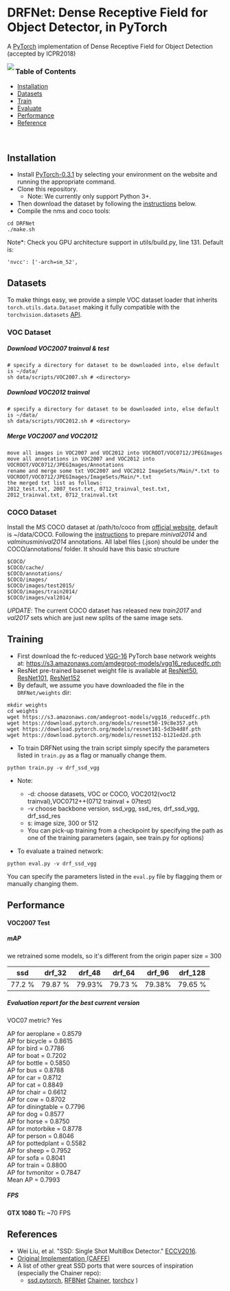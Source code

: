 # DRFNet: Dense Receptive Field for Object Detector, in PyTorch
A [PyTorch](http://pytorch.org/) implementation of Dense Receptive Field for Object Detection (accepted by ICPR2018)

<img align="left" src= "https://github.com/yqyao/DRFNet/blob/master/data/drf_net.jpg">

<!-- <img align="right" src= "https://github.com/amdegroot/ssd.pytorch/blob/master/doc/ssd.png" height = 400/> -->

### Table of Contents
- <a href='#installation'>Installation</a>
- <a href='#datasets'>Datasets</a>
- <a href='#training'>Train</a>
- <a href='#evaluation'>Evaluate</a>
- <a href='#performance'>Performance</a>
- <a href='#references'>Reference</a>

&nbsp;
&nbsp;
&nbsp;
&nbsp;

## Installation
- Install [PyTorch-0.3.1](http://pytorch.org/)  by selecting your environment on the website and running the appropriate command.
- Clone this repository.
  * Note: We currently only support Python 3+.
- Then download the dataset by following the [instructions](#download-voc2007-trainval--test) below.
- Compile the nms and coco tools:
```shell
cd DRFNet
./make.sh
```

Note*: Check you GPU architecture support in utils/build.py, line 131. Default is:

```Shell
'nvcc': ['-arch=sm_52',

```

## Datasets
To make things easy, we provide a simple VOC dataset loader that inherits `torch.utils.data.Dataset` making it fully compatible with the `torchvision.datasets` [API](http://pytorch.org/docs/torchvision/datasets.html).

### VOC Dataset
##### Download VOC2007 trainval & test

```Shell
# specify a directory for dataset to be downloaded into, else default is ~/data/
sh data/scripts/VOC2007.sh # <directory>
```

##### Download VOC2012 trainval

```Shell
# specify a directory for dataset to be downloaded into, else default is ~/data/
sh data/scripts/VOC2012.sh # <directory>
```

##### Merge VOC2007 and VOC2012

```Shell
move all images in VOC2007 and VOC2012 into VOCROOT/VOC0712/JPEGImages
move all annotations in VOC2007 and VOC2012 into VOCROOT/VOC0712/JPEGImages/Annotations
rename and merge some txt VOC2007 and VOC2012 ImageSets/Main/*.txt to VOCROOT/VOC0712/JPEGImages/ImageSets/Main/*.txt
the merged txt list as follows:
2012_test.txt, 2007_test.txt, 0712_trainval_test.txt, 2012_trainval.txt, 0712_trainval.txt

```
### COCO Dataset
Install the MS COCO dataset at /path/to/coco from [official website](http://mscoco.org/), default is ~/data/COCO. Following the [instructions](https://github.com/rbgirshick/py-faster-rcnn/blob/77b773655505599b94fd8f3f9928dbf1a9a776c7/data/README.md) to prepare *minival2014* and *valminusminival2014* annotations. All label files (.json) should be under the COCO/annotations/ folder. It should have this basic structure
```Shell
$COCO/
$COCO/cache/
$COCO/annotations/
$COCO/images/
$COCO/images/test2015/
$COCO/images/train2014/
$COCO/images/val2014/
```
*UPDATE*: The current COCO dataset has released new *train2017* and *val2017* sets which are just new splits of the same image sets. 


## Training
- First download the fc-reduced [VGG-16](https://arxiv.org/abs/1409.1556) PyTorch base network weights at:              https://s3.amazonaws.com/amdegroot-models/vgg16_reducedfc.pth
- ResNet pre-trained basenet weight file is available at [ResNet50](https://download.pytorch.org/models/resnet50-19c8e357.pth), [ResNet101](https://download.pytorch.org/models/resnet101-5d3b4d8f.pth), [ResNet152](https://download.pytorch.org/models/resnet152-b121ed2d.pth)
- By default, we assume you have downloaded the file in the `DRFNet/weights` dir:

```Shell
mkdir weights
cd weights
wget https://s3.amazonaws.com/amdegroot-models/vgg16_reducedfc.pth
wget https://download.pytorch.org/models/resnet50-19c8e357.pth
wget https://download.pytorch.org/models/resnet101-5d3b4d8f.pth
wget https://download.pytorch.org/models/resnet152-b121ed2d.pth
```

- To train DRFNet using the train script simply specify the parameters listed in `train.py` as a flag or manually change them.

```Shell
python train.py -v drf_ssd_vgg
```

- Note:
    * -d: choose datasets, VOC or COCO, VOC2012(voc12 trainval),VOC0712++(0712 trainval + 07test)
    * -v choose backbone version, ssd_vgg, ssd_res, drf_ssd_vgg, drf_ssd_res
    * s: image size, 300 or 512
    * You can pick-up training from a checkpoint by specifying the path as one of the training parameters (again, see train.py for options)
  
- To evaluate a trained network:

```Shell
python eval.py -v drf_ssd_vgg
```

You can specify the parameters listed in the `eval.py` file by flagging them or manually changing them.  

## Performance

#### VOC2007 Test

##### mAP

we retrained some models, so it's different from the origin paper
size = 300

| ssd | drf_32 | drf_48 | drf_64 | drf_96 | drf_128 |
|:-:|:-:|:-:|:-:|:-:|:-:|
| 77.2 % | 79.87 % | 79.93% | 79.73 % | 79.38% | 79.65 % |

##### Evaluation report for the best current version

VOC07 metric? Yes

AP for aeroplane = 0.8579<br />
AP for bicycle = 0.8615<br />
AP for bird = 0.7786<br />
AP for boat = 0.7202<br />
AP for bottle = 0.5850<br />
AP for bus = 0.8788<br />
AP for car = 0.8712<br />
AP for cat = 0.8849<br />
AP for chair = 0.6612<br />
AP for cow = 0.8702<br />
AP for diningtable = 0.7796<br />
AP for dog = 0.8577<br />
AP for horse = 0.8750<br />
AP for motorbike = 0.8778<br />
AP for person = 0.8046<br />
AP for pottedplant = 0.5582<br />
AP for sheep = 0.7952<br />
AP for sofa = 0.8041<br />
AP for train = 0.8800<br />
AP for tvmonitor = 0.7847<br />
Mean AP = 0.7993<br />


##### FPS
**GTX 1080 Ti:** ~70 FPS 


## References
- Wei Liu, et al. "SSD: Single Shot MultiBox Detector." [ECCV2016]((http://arxiv.org/abs/1512.02325)).
- [Original Implementation (CAFFE)](https://github.com/weiliu89/caffe/tree/ssd)
- A list of other great SSD ports that were sources of inspiration (especially the Chainer repo): 
  * [ssd.pytorch]((https://github.com/amdegroot/ssd.pytorch)),
    [RFBNet](https://github.com/ruinmessi/RFBNet)
    [Chainer](https://github.com/Hakuyume/chainer-ssd),
    [torchcv](https://github.com/kuangliu/torchcv)
  ) 

